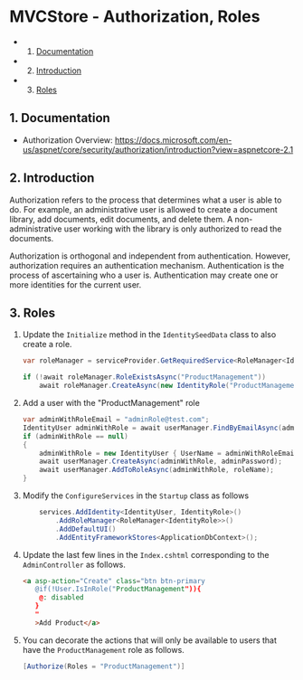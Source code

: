 # MVCStore - Authorization, Roles

<!-- vscode-markdown-toc -->
* 1. [Documentation](#Documentation)
* 2. [Introduction](#Introduction)
* 3. [Roles](#Roles)

<!-- vscode-markdown-toc-config
	numbering=true
	autoSave=true
	/vscode-markdown-toc-config -->
<!-- /vscode-markdown-toc -->

##  1. <a name='Documentation'></a>Documentation
- Authorization Overview: https://docs.microsoft.com/en-us/aspnet/core/security/authorization/introduction?view=aspnetcore-2.1

##  2. <a name='Introduction'></a>Introduction
Authorization refers to the process that determines what a user is able to do. For example, an administrative user is allowed to create a document library, add documents, edit documents, and delete them. A non-administrative user working with the library is only authorized to read the documents.

Authorization is orthogonal and independent from authentication. However, authorization requires an authentication mechanism. Authentication is the process of ascertaining who a user is. Authentication may create one or more identities for the current user.

##  3. <a name='Roles'></a>Roles

1. Update the `Initialize` method in the `IdentitySeedData` class to also create a role.

	```C#
	var roleManager = serviceProvider.GetRequiredService<RoleManager<IdentityRole>>();

	if (!await roleManager.RoleExistsAsync("ProductManagement"))
		await roleManager.CreateAsync(new IdentityRole("ProductManagement"));
	```

2. Add a user with the "ProductManagement" role

	```C#
	var adminWithRoleEmail = "adminRole@test.com";
	IdentityUser adminWithRole = await userManager.FindByEmailAsync(adminWithRoleEmail);
	if (adminWithRole == null)
	{
		adminWithRole = new IdentityUser { UserName = adminWithRoleEmail, Email = adminWithRoleEmail };
		await userManager.CreateAsync(adminWithRole, adminPassword);
		await userManager.AddToRoleAsync(adminWithRole, roleName);
	}
	```
3. Modify the `ConfigureServices` in the `Startup` class as follows

	```C#
		services.AddIdentity<IdentityUser, IdentityRole>()
			.AddRoleManager<RoleManager<IdentityRole>>()
			.AddDefaultUI()
			.AddEntityFrameworkStores<ApplicationDbContext>();
	```

4. Update the last few lines in the `Index.cshtml` corresponding to the `AdminController` as follows.

	```HTML
	<a asp-action="Create" class="btn btn-primary
	   @if(!User.IsInRole("ProductManagement")){
		@: disabled
	   }
	   "
	   >Add Product</a>
	```

5. You can decorate the actions that will only be available to users that have the `ProductManagement` role as follows.

	```C#
	[Authorize(Roles = "ProductManagement")]
	```
